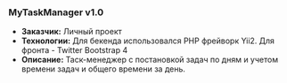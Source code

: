 <h3>MyTaskManager v1.0</h3>
<ul>
  <li><b>Заказчик:</b> Личный проект</li>
  <li><b>Технологии:</b> Для бекенда использовался PHP фрейворк Yii2. Для фронта - Twitter Bootstrap 4</li>
  <li><b>Описание:</b> Таск-менеджер с постановкой задач по дням и учетом времени задач и общего времени за день.</li>
</ul>

